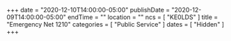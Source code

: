 +++
date = "2020-12-10T14:00:00-05:00"
publishDate = "2020-12-09T14:00:00-05:00"
endTime = ""
location = ""
ncs = [ "KE0LDS" ]
title = "Emergency Net 1210"
categories = [ "Public Service" ]
dates = [ "Hidden" ]
+++
